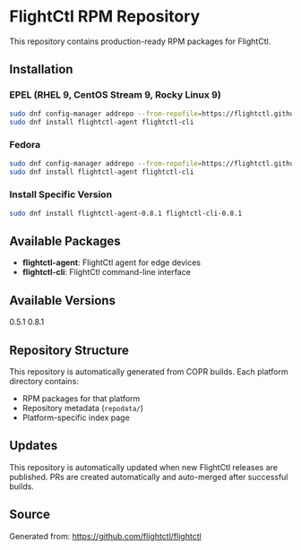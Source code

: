 # FlightCtl RPM Repository

This repository contains production-ready RPM packages for FlightCtl.

## Installation

### EPEL (RHEL 9, CentOS Stream 9, Rocky Linux 9)

```bash
sudo dnf config-manager addrepo --from-repofile=https://flightctl.github.io/flightctl-rpm/flightctl-epel.repo
sudo dnf install flightctl-agent flightctl-cli
```

### Fedora

```bash
sudo dnf config-manager addrepo --from-repofile=https://flightctl.github.io/flightctl-rpm/flightctl-fedora.repo
sudo dnf install flightctl-agent flightctl-cli
```

### Install Specific Version

```bash
sudo dnf install flightctl-agent-0.8.1 flightctl-cli-0.8.1
```

## Available Packages

- **flightctl-agent**: FlightCtl agent for edge devices
- **flightctl-cli**: FlightCtl command-line interface

## Available Versions

0.5.1 0.8.1 

## Repository Structure

This repository is automatically generated from COPR builds. Each platform directory contains:

- RPM packages for that platform
- Repository metadata (`repodata/`)
- Platform-specific index page

## Updates

This repository is automatically updated when new FlightCtl releases are published. PRs are created automatically and auto-merged after successful builds.

## Source

Generated from: https://github.com/flightctl/flightctl
